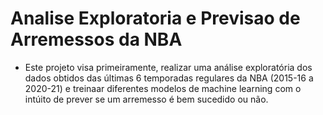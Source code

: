 # Analise Exploratoria e Previsao de Arremessos da NBA

* Este projeto visa primeiramente, realizar uma análise exploratória dos dados obtidos das últimas 6 temporadas regulares da NBA (2015-16 a 2020-21) e treinaar diferentes modelos de machine learning com o intúito de prever se um arremesso é bem sucedido ou não.
